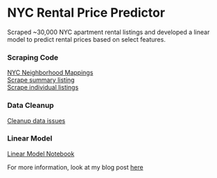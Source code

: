 # NYC Rental Price Predictor #
Scraped ~30,000 NYC apartment rental listings and developed a linear model to predict rental prices based on select features.

### Scraping Code ###
[NYC Neighborhood Mappings](https://github.com/saranaweera/NYC-Rental-Price-Predictor/blob/master/NYCNeighborhoodMapping.Scrape.ipynb)  
[Scrape summary listing](https://github.com/saranaweera/NYC-Rental-Price-Predictor/blob/master/Hotpads.ScrapeSummaryListings.ipynb)  
[Scrape individual listings](https://github.com/saranaweera/NYC-Rental-Price-Predictor/blob/master/HotPads.ScrapeIndividualListings.ipynb)  

### Data Cleanup ###
[Cleanup data issues](https://github.com/saranaweera/NYC-Rental-Price-Predictor/blob/master/RentalPricePredictor.DataCleanup.ipynb)

### Linear Model ###
[Linear Model Notebook](https://github.com/saranaweera/NYC-Rental-Price-Predictor/blob/master/RentalPricePredictor.DataEngineering.LinearModel.ipynb)  


For more information, look at my blog post [here](https://saranaweera.github.io/MTA-Turnstile-DataAnalysis/)
